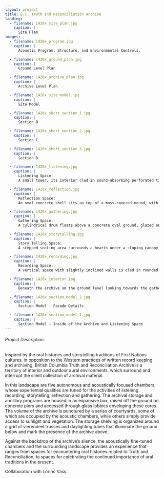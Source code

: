 ```yaml
---
layout: project
title: B.C. Truth and Reconciliation Archive
landing:
  - filename: 1420x_site_plan.jpg
    caption: |
      Site Plan
images:
  - filename: 1420x_program.jpg
    caption: |
      Acoustic Program, Structure, and Environmental Controls.

  - filename: 1420x_ground_plan.jpg
    caption: |
      Ground Level Plan

  - filename: 1420x_archive_plan.jpg
    caption: |
      Archive Level Plan

  - filename: 1420x_site_model.jpg
    caption: |
      Site Model

  - filename: 1420x_short_section_1.jpg
    caption: |
      Section B

  - filename: 1420x_short_section_2.jpg
    caption: |
      Section C

  - filename: 1420x_short_section_3.jpg
    caption: |
      Section D

  - filename: 1420x_listening.jpg
    caption: |
      Listening Space:
      A small tower, its interior clad in sound-absorbing perforated timber panels, houses a series of red copper listening horns and playback booths. Accessed through a stairwell winding on its perimeter, the copper horns collect outdoor environmental sounds, including the silence of the archival storage; while the listening booths provide access to audio material related to Residential Schools and the Archive. Simultaneously absorbing unwanted noise and amplifying particular sounds, the Listening Space provides a space of learning and for the appreciation of oral and aural histories.

  - filename: 1420x_reflection.jpg
    caption: |
      Reflection Space:
      An oval concrete shell sits an top of a moss-covered mound, with an opening to the sky above. The smooth elliptical walls of the interior reverberate sound such that one’s whispers are amplified along the curved surfaces. The entrance vestibule forms into a seating area equipped with radiant heating. A space for quiet and contemplation, the Reflection Space serves as a sanctuary from the potentially overwhelming experiences at the Archive.

  - filename: 1420x_gathering.jpg
    caption: |
      Gathering Space:
      A cylindrical drum floats above a concrete oval ground, glazed on its top and covered by a stretched translucent fabric on its underside. The fabric resonates in response to various sounds produced above and below it, such as the sound of the rain on the roof, or the sound of drumming. A focal point of the outdoor acoustic landscape of the British Columbia Truth and Reconciliation Centre, the Gathering Space both provides a space for larger ceremonies such as a drum circle, and allows for the everyday appreciation of environmental sounds.

  - filename: 1420x_storytelling.jpg
    caption: |
      Story Telling Space:
      A stepped seating area surrounds a hearth under a sloping canopy, covered in steel panels with absorbent backing. The metal reflects back to the space the sound frequencies essential for speech intelligibility while absorbing lower frequencies, and also reflects the light and heat of the fire back to the space. While acoustically conditioned for Sharing Circles and the celebration of oral history, the Storytelling Space is well-ventilated and can accommodate a fire, and other ceremonies. The lighting of the sacred fire takes place at the beginning of every National Event by the Truth and Reconciliation Commission.

  - filename: 1420x_recording.jpg
    caption: |
      Recording Space:
      A vertical space with slightly inclined walls is clad in rounded cedar panels and illuminated by clerestory lights around a fabric canopy. The timber panels diffuse the sound in order to provide ideal conditions for recording and performances. The acoustical properties of the space can be fine-tuned by moving the partition walls and by raising or lowering the light-diffusing canopy. The Recording Space provides a comfortable environment for recording the testimonies of Residential School Survivors, and it also houses a small mixing room and electronic equipment for other types of musical activities.

  - filename: 1420x_interior.jpg
    caption: |
      Beneath the archive on the ground level looking towards the gathering space.

  - filename: 1420x_section_model_2.jpg
    caption: |
      Section Model - Facade Details

  - filename: 1420x_section_model_1.jpg
    caption: |
      Section Model - Inside of the Archive and Listening Space
---
```


###### Project Description:
Inspired by the oral histories and storytelling traditions of First Nations cultures, in opposition to the Western practices of written record keeping and archiving, British Columbia Truth and Reconciliation Archive is a territory of interior and outdoor aural environments, which surround and interrupt the silent collection of archival material.

In this landscape are five autonomous and acoustically focused chambers, whose experiential qualities are tuned for the activities of listening, recording, storytelling, reflection and gathering. The archival storage and ancillary programs are housed in an expansive box, raised off the ground on concrete piers and accessed through glass lobbies enveloping these cores. The volume of the archive is punctured by a series of courtyards, some of which are occupied by the acoustic chambers, while others simply provide access to sunlight and vegetation. The storage shelving is organized around a grid of vierendeel trusses and daylighting tubes that illuminate the ground below and mark the presence of the archive above.

Against the backdrop of the archive’s silence, the acoustically fine-tuned chambers and the surrounding landscape provides an experience that ranges from spaces for encountering oral histories related to Truth and Reconciliation, to spaces for celebrating the continued importance of oral traditions in the present.

Collaboration with Lőrinc Vass

